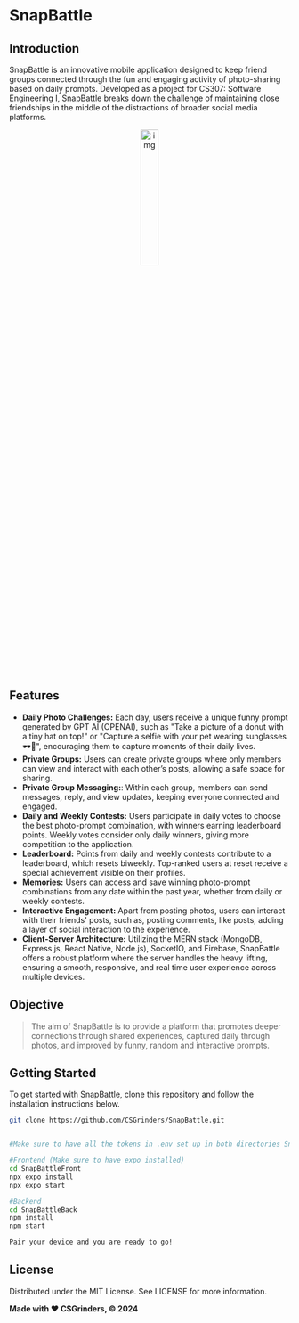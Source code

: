 # SnapBattle
## Introduction
SnapBattle is an innovative mobile application designed to keep friend groups connected through the fun and engaging activity of photo-sharing based on daily prompts. Developed as a project for CS307: Software Engineering I, SnapBattle breaks down the challenge of maintaining close friendships in the middle of the distractions of broader social media platforms.

<div align="center">
  <img alt="img" src="https://imgur.com/jygLm9D.png" width="25%" height="auto" />
</div>


## Features
- **Daily Photo Challenges:** Each day, users receive a unique funny prompt generated by GPT AI (OPENAI), such as "Take a picture of a donut with a tiny hat on top!" or "Capture a selfie with your pet wearing sunglasses 🕶🐶", encouraging them to capture moments of their daily lives.
- **Private Groups:** Users can create private groups where only members can view and interact with each other’s posts, allowing a safe space for sharing.
- **Private Group Messaging:**: Within each group, members can send messages, reply, and view updates, keeping everyone connected and engaged.
- **Daily and Weekly Contests:** Users participate in daily votes to choose the best photo-prompt combination, with winners earning leaderboard points. Weekly votes consider only daily winners, giving more competition to the application.
- **Leaderboard:** Points from daily and weekly contests contribute to a leaderboard, which resets biweekly. Top-ranked users at reset receive a special achievement visible on their profiles.
- **Memories:** Users can access and save winning photo-prompt combinations from any date within the past year, whether from daily or weekly contests.
- **Interactive Engagement:** Apart from posting photos, users can interact with their friends' posts, such as, posting comments, like posts, adding a layer of social interaction to the experience.
- **Client-Server Architecture:** Utilizing the MERN stack (MongoDB, Express.js, React Native, Node.js), SocketIO, and Firebase, SnapBattle offers a robust platform where the server handles the heavy lifting, ensuring a smooth, responsive, and real time user experience across multiple devices.

## Objective
> The aim of SnapBattle is to provide a platform that promotes deeper connections through shared experiences, captured daily through photos, and improved by funny, random and interactive prompts.

## Getting Started
To get started with SnapBattle, clone this repository and follow the installation instructions below.
```sh
git clone https://github.com/CSGrinders/SnapBattle.git


#Make sure to have all the tokens in .env set up in both directories SnapBattleFront and SnapBattleBack.

#Frontend (Make sure to have expo installed)
cd SnapBattleFront
npx expo install
npx expo start

#Backend
cd SnapBattleBack
npm install
npm start

Pair your device and you are ready to go!
```

## License
Distributed under the MIT License. See LICENSE for more information.

**Made with ❤️ CSGrinders, © 2024**
